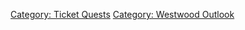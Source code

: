[Category: Ticket Quests](Category:_Ticket_Quests "wikilink") [Category:
Westwood Outlook](Category:_Westwood_Outlook "wikilink")
